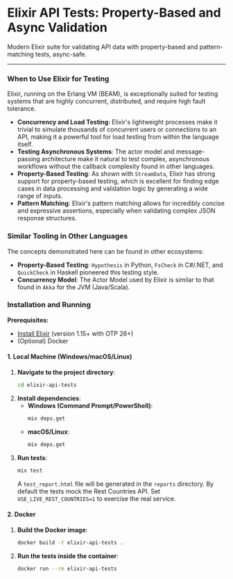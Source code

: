 # Elixir API Tests: Property-Based and Async Validation

Modern Elixir suite for validating API data with property-based and pattern-matching tests, async-safe.

---
### When to Use Elixir for Testing

Elixir, running on the Erlang VM (BEAM), is exceptionally suited for testing systems that are highly concurrent, distributed, and require high fault tolerance.

* **Concurrency and Load Testing**: Elixir's lightweight processes make it trivial to simulate thousands of concurrent users or connections to an API, making it a powerful tool for load testing from within the language itself.
* **Testing Asynchronous Systems**: The actor model and message-passing architecture make it natural to test complex, asynchronous workflows without the callback complexity found in other languages.
* **Property-Based Testing**: As shown with `StreamData`, Elixir has strong support for property-based testing, which is excellent for finding edge cases in data processing and validation logic by generating a wide range of inputs.
* **Pattern Matching**: Elixir's pattern matching allows for incredibly concise and expressive assertions, especially when validating complex JSON response structures.

### Similar Tooling in Other Languages

The concepts demonstrated here can be found in other ecosystems:
* **Property-Based Testing**: `Hypothesis` in Python, `FsCheck` in C#/.NET, and `QuickCheck` in Haskell pioneered this testing style.
* **Concurrency Model**: The Actor Model used by Elixir is similar to that found in `Akka` for the JVM (Java/Scala).

### Installation and Running

**Prerequisites:**
* [Install Elixir](https://elixir-lang.org/install.html) (version 1.15+ with OTP 26+)
* (Optional) Docker

#### 1. Local Machine (Windows/macOS/Linux)

1.  **Navigate to the project directory**:
    ```bash
    cd elixir-api-tests
    ```
2.  **Install dependencies**:
    * **Windows (Command Prompt/PowerShell)**:
        ```cmd
        mix deps.get
        ```
    * **macOS/Linux**:
        ```bash
        mix deps.get
        ```
3.  **Run tests**:
    ```bash
    mix test
    ```
    A `test_report.html` file will be generated in the `reports` directory. By
    default the tests mock the Rest Countries API. Set
    `USE_LIVE_REST_COUNTRIES=1` to exercise the real service.

#### 2. Docker

1.  **Build the Docker image**:
    ```bash
    docker build -t elixir-api-tests .
    ```
2.  **Run the tests inside the container**:
    ```bash
    docker run --rm elixir-api-tests
    ```
